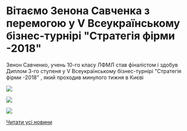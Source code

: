 # Вітаємо Зенона Савченка з перемогою у V Всеукраїнському бізнес-турнірі &quot;Стратегія фірми -2018&quot;

Зенон Савченко, учень 10-го класу ЛФМЛ став фіналістом і здобув Диплом 3-го ступеня у V Всеукраїнському бізнес-турнірі "Стратегія фірми -2018" , який проходив минулого тижня в Києві

![](/images/blog/вітаємо-зенона-савченка-з-перемогою-у-v-всеукраїнському/31102392_1790137711047369_2322226106129711104_n.jpg)

![](/images/blog/вітаємо-зенона-савченка-з-перемогою-у-v-всеукраїнському/30762767_1790138101047330_2960622777922486272_o.jpg)

![](/images/blog/вітаємо-зенона-савченка-з-перемогою-у-v-всеукраїнському/31059634_1790138307713976_8771059981416923136_o.jpg)

[Читати усі новини](/news)
